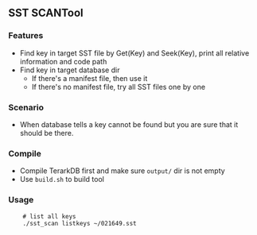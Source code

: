 ## SST SCANTool

### Features

- Find key in target SST file by Get(Key) and Seek(Key), print all relative information and code path
- Find key in target database dir
  - If there's a manifest file, then use it
  - If there's no manifest file, try all SST files one by one

### Scenario
- When database tells a key cannot be found but you are sure that it should be there.


### Compile
- Compile TerarkDB first and make sure `output/` dir is not empty
- Use `build.sh` to build  tool

### Usage

```
    # list all keys
    ./sst_scan listkeys ~/021649.sst
```
